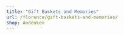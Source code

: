 ```yaml
---
title: "Gift Baskets and Memories"
url: /florence/gift-baskets-and-memories/
shop: Andenken
---
```

